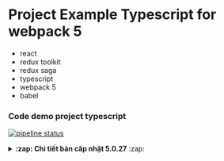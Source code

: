 # Project Example Typescript for webpack 5

- react
- redux toolkit
- redux saga
- typescript
- webpack 5
- babel

### Code demo project typescript

[![pipeline status](http://gitlab.dev.io/devopps/typescript-react/badges/master/pipeline.svg)](http://gitlab.dev.io/devopps/typescript-react/-/commits/master)

<details>

<summary><b>:zap: Chi tiết bản câp nhật 5.0.27</b> :zap:</summary>

#### :rocket: New Feature
- :new:

#### :bug: Bug Fix
- :beetle:
#### :nail_care: Enhancement

#### :memo: Documentation

#### :house: Internal

#### :hammer: Underlying Tools
- :hammer_and_wrench:
</details>
